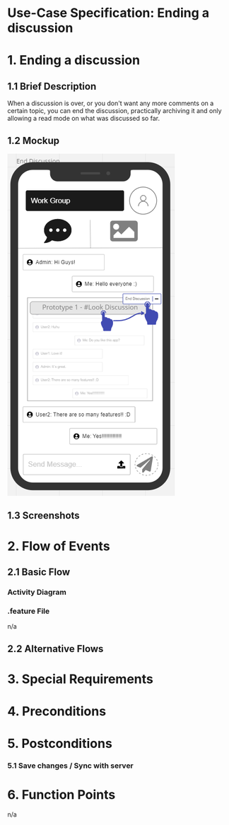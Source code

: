 # Use-Case Specification: Ending a discussion

# 1. Ending a discussion

## 1.1 Brief Description
When a discussion is over, or you don't want any more comments on a certain topic, you can end the discussion, practically archiving it and only
allowing a read mode on what was discussed so far.

## 1.2 Mockup
![OUCD](./Mock_ups/End%20Discussion.PNG)

## 1.3 Screenshots


# 2. Flow of Events

## 2.1 Basic Flow


### Activity Diagram


### .feature File
n/a

## 2.2 Alternative Flows


# 3. Special Requirements


# 4. Preconditions


# 5. Postconditions


### 5.1 Save changes / Sync with server

# 6. Function Points
n/a
